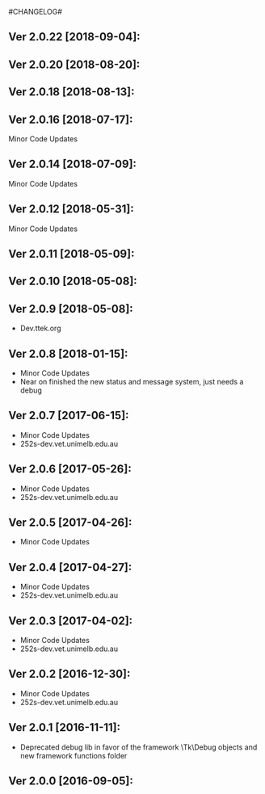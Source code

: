 #CHANGELOG#

Ver 2.0.22 [2018-09-04]:
-------------------------------


Ver 2.0.20 [2018-08-20]:
-------------------------------


Ver 2.0.18 [2018-08-13]:
-------------------------------


Ver 2.0.16 [2018-07-17]:
-------------------------------
Minor Code Updates


Ver 2.0.14 [2018-07-09]:
-------------------------------
Minor Code Updates


Ver 2.0.12 [2018-05-31]:
-------------------------------
Minor Code Updates


Ver 2.0.11 [2018-05-09]:
-------------------------------


Ver 2.0.10 [2018-05-08]:
-------------------------------


Ver 2.0.9 [2018-05-08]:
-------------------------------
 - Dev.ttek.org


Ver 2.0.8 [2018-01-15]:
-------------------------------
 - Minor Code Updates
 - Near on finished the new status and message system, just needs a debug


Ver 2.0.7 [2017-06-15]:
-------------------------------
 - Minor Code Updates
 - 252s-dev.vet.unimelb.edu.au


Ver 2.0.6 [2017-05-26]:
-------------------------------
 - Minor Code Updates
 - 252s-dev.vet.unimelb.edu.au


Ver 2.0.5 [2017-04-26]:
-------------------------------
 - Minor Code Updates


Ver 2.0.4 [2017-04-27]:
-------------------------------
 - Minor Code Updates
 - 252s-dev.vet.unimelb.edu.au


Ver 2.0.3 [2017-04-02]:
-------------------------------
 - Minor Code Updates
 - 252s-dev.vet.unimelb.edu.au


Ver 2.0.2 [2016-12-30]:
-------------------------------
 - Minor Code Updates
 - 252s-dev.vet.unimelb.edu.au


Ver 2.0.1 [2016-11-11]:
-------------------------------
 - Deprecated debug lib in favor of the framework \Tk\Debug objects and new framework functions folder


Ver 2.0.0 [2016-09-05]:
-------------------------------

